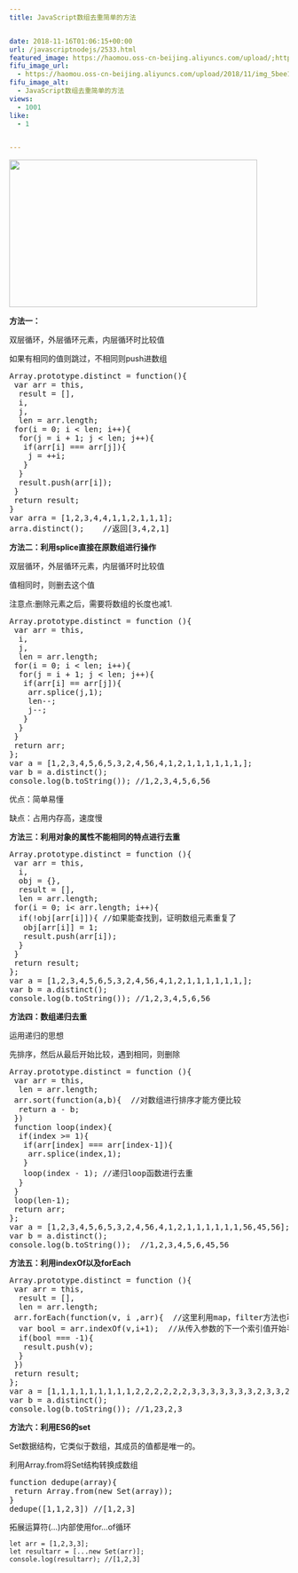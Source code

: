 ```yaml
---
title: JavaScript数组去重简单的方法


date: 2018-11-16T01:06:15+00:00
url: /javascriptnodejs/2533.html
featured_image: https://haomou.oss-cn-beijing.aliyuncs.com/upload/;https://haomou.oss-cn-beijing.aliyuncs.com/upload/2018/11/img_5bee17ed04427.png
fifu_image_url:
  - https://haomou.oss-cn-beijing.aliyuncs.com/upload/2018/11/img_5bee17ed04427.png
fifu_image_alt:
  - JavaScript数组去重简单的方法
views:
  - 1001
like:
  - 1


---
```

<p id="mjITLyf">
  <img loading="lazy" class="alignnone wp-image-2535 shadow" src="https://haomou.oss-cn-beijing.aliyuncs.com/upload/2018/11/img_5bee17ed04427.png?x-oss-process=image/quality,q_10/resize,m_lfit,w_200" data-src="https://haomou.oss-cn-beijing.aliyuncs.com/upload/2018/11/img_5bee17ed04427.png?x-oss-process=image/format,webp" alt="" width="447" height="266" srcset="https://haomou.oss-cn-beijing.aliyuncs.com/upload/2018/11/img_5bee17ed04427.png?x-oss-process=image/format,webp 878w, https://haomou.oss-cn-beijing.aliyuncs.com/upload/2018/11/img_5bee17ed04427.png?x-oss-process=image/quality,q_50/resize,m_fill,w_300,h_178/format,webp 300w, https://haomou.oss-cn-beijing.aliyuncs.com/upload/2018/11/img_5bee17ed04427.png?x-oss-process=image/quality,q_50/resize,m_fill,w_768,h_457/format,webp 768w, https://haomou.oss-cn-beijing.aliyuncs.com/upload/2018/11/img_5bee17ed04427.png?x-oss-process=image/quality,q_50/resize,m_fill,w_800,h_476/format,webp 800w" sizes="(max-width: 447px) 100vw, 447px" />
</p>

**方法一：**

双层循环，外层循环元素，内层循环时比较值

如果有相同的值则跳过，不相同则push进数组

<div class="jb51code">
  <pre class="pure-highlightjs">Array.prototype.distinct = function(){
 var arr = this,
  result = [],
  i,
  j,
  len = arr.length;
 for(i = 0; i &lt; len; i++){
  for(j = i + 1; j &lt; len; j++){
   if(arr[i] === arr[j]){
    j = ++i;
   }
  }
  result.push(arr[i]);
 }
 return result;
}
var arra = [1,2,3,4,4,1,1,2,1,1,1];
arra.distinct();    //返回[3,4,2,1]</pre>
</div>

**方法二：利用splice直接在原数组进行操作**

双层循环，外层循环元素，内层循环时比较值

值相同时，则删去这个值

注意点:删除元素之后，需要将数组的长度也减1.

<pre class="EnlighterJSRAW" data-enlighter-theme="git" data-enlighter-linenumbers="true">Array.prototype.distinct = function (){
 var arr = this,
  i,
  j,
  len = arr.length;
 for(i = 0; i &lt; len; i++){
  for(j = i + 1; j &lt; len; j++){
   if(arr[i] == arr[j]){
    arr.splice(j,1);
    len--;
    j--;
   }
  }
 }
 return arr;
};
var a = [1,2,3,4,5,6,5,3,2,4,56,4,1,2,1,1,1,1,1,1,];
var b = a.distinct();
console.log(b.toString()); //1,2,3,4,5,6,56</pre>

优点：简单易懂

缺点：占用内存高，速度慢

**方法三：利用对象的属性不能相同的特点进行去重**

<pre class="EnlighterJSRAW" data-enlighter-language="null">Array.prototype.distinct = function (){
 var arr = this,
  i,
  obj = {},
  result = [],
  len = arr.length;
 for(i = 0; i&lt; arr.length; i++){
  if(!obj[arr[i]]){ //如果能查找到，证明数组元素重复了
   obj[arr[i]] = 1;
   result.push(arr[i]);
  }
 }
 return result;
};
var a = [1,2,3,4,5,6,5,3,2,4,56,4,1,2,1,1,1,1,1,1,];
var b = a.distinct();
console.log(b.toString()); //1,2,3,4,5,6,56</pre>

**方法四：数组递归去重**

运用递归的思想

先排序，然后从最后开始比较，遇到相同，则删除

<div class="jb51code">
  <pre class="pure-highlightjs">Array.prototype.distinct = function (){
 var arr = this,
  len = arr.length;
 arr.sort(function(a,b){  //对数组进行排序才能方便比较
  return a - b;
 })
 function loop(index){
  if(index &gt;= 1){
   if(arr[index] === arr[index-1]){
    arr.splice(index,1);
   }
   loop(index - 1); //递归loop函数进行去重
  }
 }
 loop(len-1);
 return arr;
};
var a = [1,2,3,4,5,6,5,3,2,4,56,4,1,2,1,1,1,1,1,1,56,45,56];
var b = a.distinct();
console.log(b.toString());  //1,2,3,4,5,6,45,56</pre>
</div>

**方法五：利用indexOf以及forEach**

<div class="jb51code">
  <pre class="pure-highlightjs">Array.prototype.distinct = function (){
 var arr = this,
  result = [],
  len = arr.length;
 arr.forEach(function(v, i ,arr){  //这里利用map，filter方法也可以实现
  var bool = arr.indexOf(v,i+1);  //从传入参数的下一个索引值开始寻找是否存在重复
  if(bool === -1){
   result.push(v);
  }
 })
 return result;
};
var a = [1,1,1,1,1,1,1,1,1,2,2,2,2,2,2,3,3,3,3,3,3,3,2,3,3,2,2,1,23,1,23,2,3,2,3,2,3];
var b = a.distinct();
console.log(b.toString()); //1,23,2,3</pre>
</div>

**方法六：利用ES6的set**

Set数据结构，它类似于数组，其成员的值都是唯一的。

利用Array.from将Set结构转换成数组

<div class="jb51code">
  <pre class="pure-highlightjs">function dedupe(array){
 return Array.from(new Set(array));
}
dedupe([1,1,2,3]) //[1,2,3]</pre>
</div>

拓展运算符(&#8230;)内部使用for&#8230;of循环

<pre class="pure-highlightjs"><code class="">let arr = [1,2,3,3];
let resultarr = [...new Set(arr)]; 
console.log(resultarr); //[1,2,3]
</code></pre>